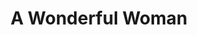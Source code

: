 ---
title: A Wonderful Woman
year: 1937
opening_date: 1937-02-27
closing_date: 
layout: productions
image:
image_caption:
image_credit:
playbill: 
category: 
details:
  Theatre: Theatre Jacksonville
  Venue: Little Theatre
cast:
  Cora: Betty Germaine
  Tony: Birt Byrd
  The Individual: Kenneth Dent
  Steve: William DeHoff
crew:
  Director: Slocum Ball
  Scenery: Billy Dishinger
  Lighting: Cliffard Lowe
  Props:
    - Frances Coleman
    - Mrs. Holden Blackwell
  Prompter: Grace Seagraves
  Publicity: Helen Gray
orchestra:
external_links:
---
